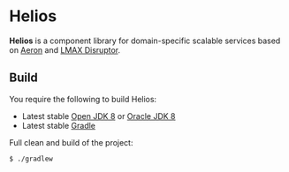 # Helios
**Helios** is a component library for domain-specific scalable services based on [Aeron](https://github.com/real-logic/Aeron) and [LMAX Disruptor](https://github.com/LMAX-Exchange/disruptor).

Build
-----

You require the following to build Helios:

* Latest stable [Open JDK 8](http://openjdk.java.net/projects/jdk8/) or [Oracle JDK 8](http://www.oracle.com/technetwork/java/)
* Latest stable [Gradle](http://gradle.org/getting-started-gradle-java/)

Full clean and build of the project:

    $ ./gradlew
    

